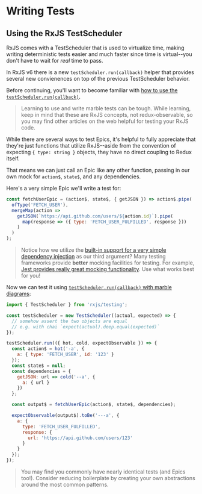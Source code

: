 # Writing Tests

## Using the RxJS TestScheduler

RxJS comes with a TestScheduler that is used to virtualize time, making writing deterministic tests easier and much faster since time is virtual--you don't have to wait for _real_ time to pass.

In RxJS v6 there is a new `testScheduler.run(callback)` helper that provides several new convienences on top of the previous TestScheduler behavior.

Before continuing, you'll want to become familiar with [how to use the `testScheduler.run(callback)`](https://github.com/ReactiveX/rxjs/blob/master/doc/marble-testing.md).

> Learning to use and write marble tests can be tough. While learning, keep in mind that these are RxJS concepts, not redux-observable, so you may find other articles on the web helpful for testing your RxJS code.

While there are several ways to test Epics, it's helpful to fully appreciate that they're just functions that utilize RxJS--aside from the convention of expecting `{ type: string }` objects, they have no direct coupling to Redux itself.

That means we can just call an Epic like any other function, passing in our own mock for `action$`, `state$`, and any dependencies.

Here's a very simple Epic we'll write a test for:

```js
const fetchUserEpic = (action$, state$, { getJSON }) => action$.pipe(
  ofType('FETCH_USER'),
  mergeMap(action =>
    getJSON(`https://api.github.com/users/${action.id}`).pipe(
      map(response => ({ type: 'FETCH_USER_FULFILLED', response }))
    )
  )
);
```

> Notice how we utilize the [built-in support for a very simple dependency injection](https://redux-observable.js.org/docs/recipes/InjectingDependenciesIntoEpics.html) as our third argument? Many testing frameworks provide **better** mocking facilities for testing. For example, [Jest provides really great mocking functionality](http://jestjs.io/docs/en/manual-mocks.html). Use what works best for you!

Now we can test it using [`testScheduler.run(callback)` with marble diagrams](https://github.com/ReactiveX/rxjs/blob/master/doc/marble-testing.md):

```js
import { TestScheduler } from 'rxjs/testing';

const testScheduler = new TestScheduler((actual, expected) => {
  // somehow assert the two objects are equal
  // e.g. with chai `expect(actual).deep.equal(expected)`
});

testScheduler.run(({ hot, cold, expectObservable }) => {
  const action$ = hot('-a', {
    a: { type: 'FETCH_USER', id: '123' }
  });
  const state$ = null;
  const dependencies = {
    getJSON: url => cold('--a', {
      a: { url }
    })
  };

  const output$ = fetchUserEpic(action$, state$, dependencies);

  expectObservable(output$).toBe('---a', {
    a: {
      type: 'FETCH_USER_FULFILLED',
      response: {
        url: 'https://api.github.com/users/123'
      }
    }
  });
});
```

> You may find you commonly have nearly identical tests (and Epics too!). Consider reducing boilerplate by creating your own abstractions around the most common patterns.
